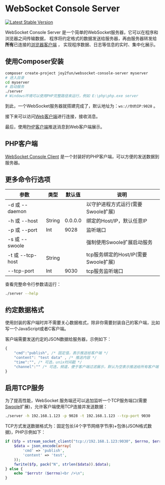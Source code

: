 # WebSocket Console Server

[![Latest Stable Version](https://img.shields.io/packagist/v/joy2fun/websocket-console-server.svg)](https://packagist.org/packages/joy2fun/websocket-console-server)

WebSocket Console Server 是一个简单的WebSocket服务器，它可以在程序和浏览器之间传输数据，
程序将约定格式的数据发送给服务器，再由服务器转发给**所有**已连接的[浏览器客户端](http://php.html.js.cn/console/) ，
实现程序数据、日志等信息的实时、集中化展示。

## 使用Composer安装

```sh
composer create-project joy2fun/websocket-console-server myserver
# 进入目录
cd myserver
# 启动服务
./server
# Windows环境可以使用PHP完整路径来运行，例如 E:\php\php.exe server
```

到此，一个WebSocket服务器就搭建完成了，默认地址为：`ws://你的IP:9028` 。

接下来可以访问[Web客户端](http://php.html.js.cn/console/)进行连接，接收消息。

最后，使用[PHP客户端](https://github.com/joy2fun/websocket-console-client)推送消息到Web客户端展示。

## PHP客户端

[WebSocket Console Client](https://github.com/joy2fun/websocket-console-client) 是一个封装好的PHP客户端，可以方便的发送数据到服务器。

## 更多命令行选项

|参数|类型|默认值|说明|
|---|---|---|---|
|-d 或 --daemon| | |以守护进程方式运行(需要Swoole扩展)|
|-h 或 --host|String|0.0.0.0|绑定的Host/IP，默认任意IP|
|-p 或 --port|Int|9028|监听端口|
|-s 或 --swoole| | |强制使用Swoole扩展启动服务|
|-t 或 --tcp-host|String| |tcp服务绑定的Host/IP(需要Swoole扩展)|
|--tcp-port|Int|9030|tcp服务监听端口|

查看完整命令行参数请运行：

```sh
./server --help
```

## 约定数据格式

使用封装的客户端时并不需要关心数据格式，除非你需要封装自己的客户端，比如写一个JavaScript或者C客户端。

客户端需要发送约定的JSON数据给服务器，示例如下：

```javascript
{
    "cmd":"publish", /* 固定值，表示推送给客户端 */
    "content": "test data" , /* 推送内容 */
    "time":"", /* 可选，unix时间戳 */ 
    "channel":"" /* 可选，频道，便于客户端过滤展示，默认为空表示推送给所有客户端 */
}
```

## 启用TCP服务

为了提高性能，WebSocket 服务端还可以追加监听一个TCP服务端口(需要[Swoole](https://github.com/swoole/swoole-src)扩展)，允许客户端使用TCP连接并发送数据：

```sh
./server -h 192.168.1.123 -p 9028 -t 192.168.1.123 --tcp-port 9030
```

TCP方式发送数据格式为：固定包长(4个字节网络字节序)+包体(JSON格式数据)，PHP示例如下：

```php
if ($fp = stream_socket_client("tcp://192.168.1.123:9030", $errno, $errstr)) {
    $data = json_encode(array(
        'cmd' => 'publish',
        'content' => 'test',
    ));
    fwrite($fp, pack("N", strlen($data)).$data);
} else {
    echo "$errstr ($errno)<br />\n";
}
```
